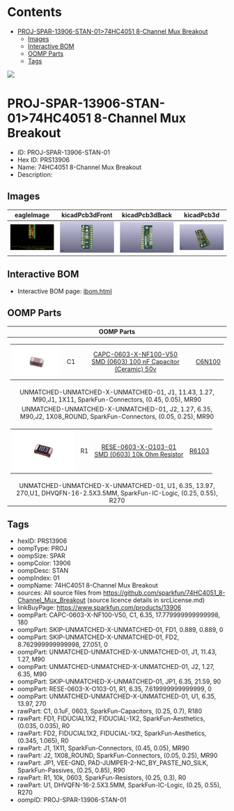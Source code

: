 



Contents
========

* [PROJ-SPAR-13906-STAN-01>74HC4051 8-Channel Mux Breakout](#proj-spar-13906-stan-0174hc4051-8-channel-mux-breakout)
	* [Images](#images)
	* [Interactive BOM](#interactive-bom)
	* [OOMP Parts](#oomp-parts)
	* [Tags](#tags)
  
![][im]
# PROJ-SPAR-13906-STAN-01>74HC4051 8-Channel Mux Breakout

- ID: PROJ-SPAR-13906-STAN-01
- Hex ID: PRS13906
- Name: 74HC4051 8-Channel Mux Breakout
- Description: 

## Images
  
  

|eagleImage|kicadPcb3dFront|kicadPcb3dBack|kicadPcb3d|
| :---: | :---: | :---: | :---: |
|[![eagleImage](eagleImage_140.png)](eagleImage_600.png)|[![kicadPcb3dFront](kicadPcb3dFront_140.png)](kicadPcb3dFront_600.png)|[![kicadPcb3dBack](kicadPcb3dBack_140.png)](kicadPcb3dBack_600.png)|[![kicadPcb3d](kicadPcb3d_140.png)](kicadPcb3d_600.png)|

## Interactive BOM

- Interactive BOM page: [ibom.html](kicad/bom/ibom.html)

## OOMP Parts
  

|OOMP Parts|
| :---: |
|<table><tr><td>![CAPC-0603-X-NF100-V50](https://raw.githubusercontent.com/oomlout/oomlout_OOMP_parts/main/CAPC-0603-X-NF100-V50/image_140.jpg)</td><td> C1</td><td>[CAPC-0603-X-NF100-V50<br>SMD (0603) 100 nF Capacitor (Ceramic) 50v](https://github.com/oomlout/oomlout_OOMP_parts/tree/main/CAPC-0603-X-NF100-V50/)</td><td>[C6N100](https://github.com/oomlout/oomlout_OOMP_parts/tree/main/CAPC-0603-X-NF100-V50/)</td></tr></table>|
|UNMATCHED-UNMATCHED-X-UNMATCHED-01, J1, 11.43, 1.27, M90,J1, 1X11, SparkFun-Connectors, (0.45, 0.05), MR90|
|UNMATCHED-UNMATCHED-X-UNMATCHED-01, J2, 1.27, 6.35, M90,J2, 1X08_ROUND, SparkFun-Connectors, (0.05, 0.25), MR90|
|<table><tr><td>![RESE-0603-X-O103-01](https://raw.githubusercontent.com/oomlout/oomlout_OOMP_parts/main/RESE-0603-X-O103-01/image_140.jpg)</td><td> R1</td><td>[RESE-0603-X-O103-01<br>SMD (0603) 10k Ohm Resistor](https://github.com/oomlout/oomlout_OOMP_parts/tree/main/RESE-0603-X-O103-01/)</td><td>[R6103](https://github.com/oomlout/oomlout_OOMP_parts/tree/main/RESE-0603-X-O103-01/)</td></tr></table>|
|UNMATCHED-UNMATCHED-X-UNMATCHED-01, U1, 6.35, 13.97, 270,U1, DHVQFN-16-2.5X3.5MM, SparkFun-IC-Logic, (0.25, 0.55), R270|

## Tags

- hexID: PRS13906
- oompType: PROJ
- oompSize: SPAR
- oompColor: 13906
- oompDesc: STAN
- oompIndex: 01
- oompName: 74HC4051 8-Channel Mux Breakout
- sources: All source files from https://github.com/sparkfun/74HC4051_8-Channel_Mux_Breakout (source licence details in srcLicense.md)
- linkBuyPage: https://www.sparkfun.com/products/13906
- oompPart: CAPC-0603-X-NF100-V50, C1, 6.35, 17.779999999999998, 180
- oompPart: SKIP-UNMATCHED-X-UNMATCHED-01, FD1, 0.889, 0.889, 0
- oompPart: SKIP-UNMATCHED-X-UNMATCHED-01, FD2, 8.762999999999998, 27.051, 0
- oompPart: UNMATCHED-UNMATCHED-X-UNMATCHED-01, J1, 11.43, 1.27, M90
- oompPart: UNMATCHED-UNMATCHED-X-UNMATCHED-01, J2, 1.27, 6.35, M90
- oompPart: SKIP-UNMATCHED-X-UNMATCHED-01, JP1, 6.35, 21.59, 90
- oompPart: RESE-0603-X-O103-01, R1, 6.35, 7.619999999999999, 0
- oompPart: UNMATCHED-UNMATCHED-X-UNMATCHED-01, U1, 6.35, 13.97, 270
- rawPart: C1, 0.1uF, 0603, SparkFun-Capacitors, (0.25, 0.7), R180
- rawPart: FD1, FIDUCIAL1X2, FIDUCIAL-1X2, SparkFun-Aesthetics, (0.035, 0.035), R0
- rawPart: FD2, FIDUCIAL1X2, FIDUCIAL-1X2, SparkFun-Aesthetics, (0.345, 1.065), R0
- rawPart: J1, 1X11, SparkFun-Connectors, (0.45, 0.05), MR90
- rawPart: J2, 1X08_ROUND, SparkFun-Connectors, (0.05, 0.25), MR90
- rawPart: JP1, VEE-GND, PAD-JUMPER-2-NC_BY_PASTE_NO_SILK, SparkFun-Passives, (0.25, 0.85), R90
- rawPart: R1, 10k, 0603, SparkFun-Resistors, (0.25, 0.3), R0
- rawPart: U1, DHVQFN-16-2.5X3.5MM, SparkFun-IC-Logic, (0.25, 0.55), R270
- oompID: PROJ-SPAR-13906-STAN-01



[im]: kicadPcb3d_450.png
